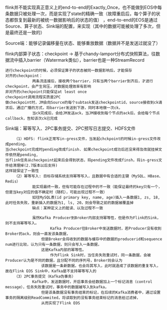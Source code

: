 flink并不能实现真正意义上的end-to-end的Exactly_Once，也不能做到EOS中每条数据只被处理一次，而是实现了state的精确一致（故障重启后，每个算子的状态都恢复到最新的被统一数据影响后的状态的值）
，end-to-end的EOS是通过Source、算子状态、Sink端的配置，来实现（其中的数据可能被处理了多次，但是最终还是一致的）

Source端：能够记录偏移量在状态、能够重放数据（数据并不是发送过就没了）

flink内部算子状态：checkpoint -> 基于chandy-lamport分布式快照算法，往数据流中插入barrier（Watermark类似），barrier也是一种StreamRecord

    进行checkpoint的时候，必须保证算子的状态被同一数据影响后，才能保存
    对齐的checkpoint：
                两条流连接后，接收两个barrier，只有当两个barrier到齐后，才进行checkpoint，会产生背压，对数据处理效率有影响
    非对齐的checkpoint只能保证at least once
    checkpoint调用流程实质是2PC
    做checkpoint时，JM会向Source的每个subtask发送checkpointid，source接收到ck请求后，通过广播的方式，将barrier发送到下游，同时本地做一次ck，
                当ck完成后，会给JM发送ack，当JM接收到每个节点的ack后，会给每个节点callback，告知该次ck已完成

Sink端：幂等写入、2PC事务提交、2PC预写日志提交、HDFS文件

        （1）HDFS: flink正常写in-gress文件，当发起chckpoint的时候in-gress文件改成pending，
    当checkpoint完成时pending改成finish. 如果checkpoint成功后还没来得及改就挂掉文件依然是pending, 
    当flink任务从checkpoint起来后会得到状态，将pending文件改成finsh，将in-gress文件给清理掉(2.7版本以后支持) 
    这样就保证了一致性
        （2）幂等写入: 目标存储系统支持幂等写入，且数据中有合适的主键（MySQL、HBase、Redis）
                能实现最终一致，但有可能存在过程中的不一致（能保证最终的key只有一个，但是当key对应的值不确定时（随机），可能出现过程不一致）
                如往MySQL表(id primary key, name, age)插入一条数据1, zs, 18, 此时任务失败，重新插入的数据为1, ls, 20，则会导致之前的数据被覆盖掉
                缺点：某种定义上的脏读、以及过程不一致
                
                虽然Kafka Producer到Broker内部支持幂等性，但是作为Flink的Sink，则不支持幂等写入。
                        Kafka Producer往Broker中发送数据时，若Producer没有收到Broker的ack，则会一直发该条数据，
                    但是Broker会将收到的数据与缓存中的数据的producerid和sequence num进行比较，认为只有一条数据，则只会写入一条数据，
                    这是Kafka内部的幂等性。
                        作为Flink Sink时，当任务失败重试时，同一条数据，会被Producer认为是不同的数据，且分配不同的序列号，Broker则会认为
                    该数据是一条新数据，也会将其写入，此时就造成了该数据的重复写入，故在Flink EOS Sink中，Kafka是不支持幂等写入的
        （3）2PC事务提交（Kafka伪事务）
                Kafka中，发送数据时，开启事务会给数据加上一个标记消息（control message），任务失败重试时，事务中的数据被写入到kafka，
                    但是该条数据没有事务结束的标记，在后续的Kafka消费者中，通过设置事务的隔离级别ReadCommited，将读取到的没有事务结束标记的消息给过滤掉，
                    从而实现了Flink EOS